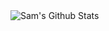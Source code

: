 <img align="left" alt="Sam's Github Stats" src="https://github-readme-stats.vercel.app/api?username=hellosamzo&show_icons=true&hide_border=true&theme=radical" />
